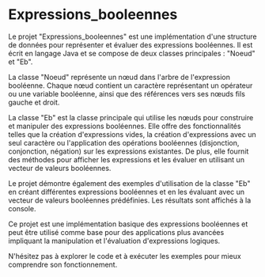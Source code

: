 # Expressions_booleennes
Le projet "Expressions_booleennes" est une implémentation d'une structure de données pour représenter et évaluer des expressions booléennes. Il est écrit en langage Java et se compose de deux classes principales : "Noeud" et "Eb".

La classe "Noeud" représente un nœud dans l'arbre de l'expression booléenne. Chaque nœud contient un caractère représentant un opérateur ou une variable booléenne, ainsi que des références vers ses nœuds fils gauche et droit.

La classe "Eb" est la classe principale qui utilise les nœuds pour construire et manipuler des expressions booléennes. Elle offre des fonctionnalités telles que la création d'expressions vides, la création d'expressions avec un seul caractère ou l'application des opérations booléennes (disjonction, conjonction, négation) sur les expressions existantes. De plus, elle fournit des méthodes pour afficher les expressions et les évaluer en utilisant un vecteur de valeurs booléennes.

Le projet démontre également des exemples d'utilisation de la classe "Eb" en créant différentes expressions booléennes et en les évaluant avec un vecteur de valeurs booléennes prédéfinies. Les résultats sont affichés à la console.

Ce projet est une implémentation basique des expressions booléennes et peut être utilisé comme base pour des applications plus avancées impliquant la manipulation et l'évaluation d'expressions logiques.

N'hésitez pas à explorer le code et à exécuter les exemples pour mieux comprendre son fonctionnement.
